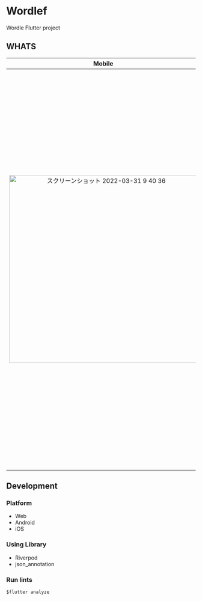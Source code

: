 # Wordlef

Wordle Flutter project

## WHATS

| Mobile | Web |
|:-------:|:----:|
| <img width="500" alt="スクリーンショット 2022-03-31 9 40 36" src="https://user-images.githubusercontent.com/5677723/160953582-fce199c8-fe1a-4380-b771-ca6900afa69c.png"> | <img width="1061" alt="スクリーンショット 2022-03-31 9 41 00" src="https://user-images.githubusercontent.com/5677723/160953578-90769100-9779-45b5-8013-52da1f37c883.png"> |

## Development

### Platform

* Web
* Android
* iOS

### Using Library

* Riverpod
* json_annotation

### Run lints

```
$flutter analyze
```
